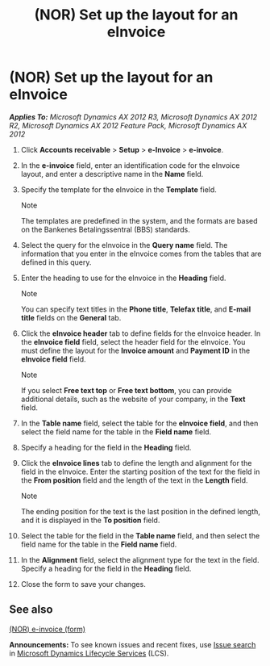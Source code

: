 ﻿---
title: (NOR) Set up the layout for an eInvoice
TOCTitle: (NOR) Set up the layout for an eInvoice
ms:assetid: 7011a4b5-5ae4-4797-94ca-54470bbe4a68
ms:mtpsurl: https://technet.microsoft.com/en-us/library/Gg231825(v=AX.60)
ms:contentKeyID: 36058053
ms.date: 04/18/2014
mtps_version: v=AX.60
---

# (NOR) Set up the layout for an eInvoice 


_**Applies To:** Microsoft Dynamics AX 2012 R3, Microsoft Dynamics AX 2012 R2, Microsoft Dynamics AX 2012 Feature Pack, Microsoft Dynamics AX 2012_

1.  Click **Accounts receivable** \> **Setup** \> **e-Invoice** \> **e-invoice**.

2.  In the **e-invoice** field, enter an identification code for the eInvoice layout, and enter a descriptive name in the **Name** field.

3.  Specify the template for the eInvoice in the **Template** field.
    

    > [!NOTE]
    > <P>The templates are predefined in the system, and the formats are based on the Bankenes Betalingssentral (BBS) standards.</P>



4.  Select the query for the eInvoice in the **Query name** field. The information that you enter in the eInvoice comes from the tables that are defined in this query.

5.  Enter the heading to use for the eInvoice in the **Heading** field.
    

    > [!NOTE]
    > <P>You can specify text titles in the <STRONG>Phone title</STRONG>, <STRONG>Telefax title</STRONG>, and <STRONG>E-mail title</STRONG> fields on the <STRONG>General</STRONG> tab.</P>



6.  Click the **eInvoice header** tab to define fields for the eInvoice header. In the **eInvoice field** field, select the header field for the eInvoice. You must define the layout for the **Invoice amount** and **Payment ID** in the **eInvoice field** field.
    

    > [!NOTE]
    > <P>If you select <STRONG>Free text top</STRONG> or <STRONG>Free text bottom</STRONG>, you can provide additional details, such as the website of your company, in the <STRONG>Text</STRONG> field.</P>



7.  In the **Table name** field, select the table for the **eInvoice field**, and then select the field name for the table in the **Field name** field.

8.  Specify a heading for the field in the **Heading** field.

9.  Click the **eInvoice lines** tab to define the length and alignment for the field in the eInvoice. Enter the starting position of the text for the field in the **From position** field and the length of the text in the **Length** field.
    

    > [!NOTE]
    > <P>The ending position for the text is the last position in the defined length, and it is displayed in the <STRONG>To position</STRONG> field.</P>



10. Select the table for the field in the **Table name** field, and then select the field name for the table in the **Field name** field.

11. In the **Alignment** field, select the alignment type for the text in the field. Specify a heading for the field in the **Heading** field.

12. Close the form to save your changes.

## See also

[(NOR) e-invoice (form)](https://technet.microsoft.com/en-us/library/hh209548\(v=ax.60\))

  
**Announcements:** To see known issues and recent fixes, use [Issue search](http://go.microsoft.com/fwlink/?linkid=389258) in [Microsoft Dynamics Lifecycle Services](http://go.microsoft.com/fwlink/?linkid=306505) (LCS).

